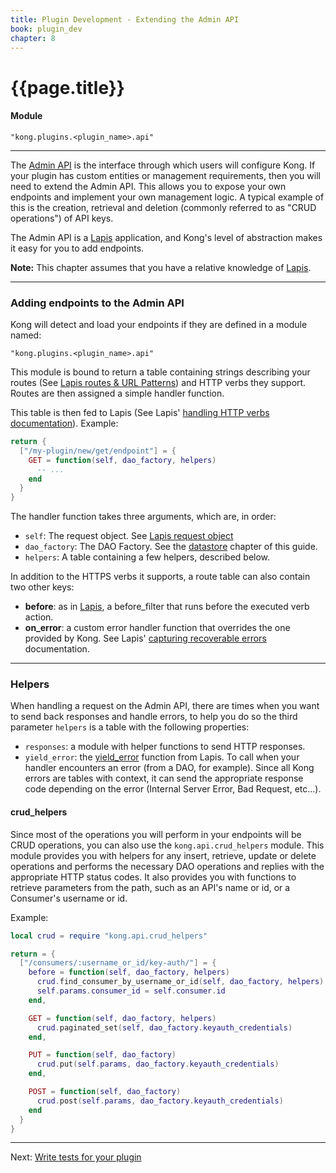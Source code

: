 ```yaml
---
title: Plugin Development - Extending the Admin API
book: plugin_dev
chapter: 8
---
```


# {{page.title}}

#### Module

```
"kong.plugins.<plugin_name>.api"
```

---

The [Admin API] is the interface through which users will configure Kong. If your plugin has custom entities or management requirements, then you will need to extend the Admin API. This allows you to expose your own endpoints and implement your own management logic. A typical example of this is the creation, retrieval and deletion (commonly referred to as "CRUD operations") of API keys.

The Admin API is a [Lapis](http://leafo.net/lapis/) application, and Kong's level of abstraction makes it easy for you to add endpoints.

<div class="alert alert-warning">
  <strong>Note:</strong> This chapter assumes that you have a relative knowledge of <a href="http://leafo.net/lapis/">Lapis</a>.
</div>

---

### Adding endpoints to the Admin API

Kong will detect and load your endpoints if they are defined in a module named:

```
"kong.plugins.<plugin_name>.api"
```

This module is bound to return a table containing strings describing your routes (See [Lapis routes & URL Patterns](http://leafo.net/lapis/reference/actions.html#routes--url-patterns)) and HTTP verbs they support. Routes are then assigned a simple handler function.

This table is then fed to Lapis (See Lapis' [handling HTTP verbs documentation](http://leafo.net/lapis/reference/actions.html#handling-http-verbs)). Example:

```lua
return {
  ["/my-plugin/new/get/endpoint"] = {
    GET = function(self, dao_factory, helpers)
      -- ...
    end
  }
}
```

The handler function takes three arguments, which are, in order:

- `self`: The request object. See [Lapis request object](http://leafo.net/lapis/reference/actions.html#request-object)
- `dao_factory`: The DAO Factory. See the [datastore]({{page.book.chapters.access-the-datastore}}) chapter of this guide.
- `helpers`: A table containing a few helpers, described below.

In addition to the HTTPS verbs it supports, a route table can also contain two other keys:

- **before**: as in [Lapis](http://leafo.net/lapis/reference/actions.html#handling-http-verbs), a before_filter that runs before the executed verb action.
- **on_error**: a custom error handler function that overrides the one provided by Kong. See Lapis' [capturing recoverable errors](http://leafo.net/lapis/reference/exception_handling.html#capturing-recoverable-errors) documentation.

---

### Helpers

When handling a request on the Admin API, there are times when you want to send back responses and handle errors, to help you do so the third parameter `helpers` is a table with the following properties:

- `responses`: a module with helper functions to send HTTP responses.
- `yield_error`: the [yield_error](http://leafo.net/lapis/reference/exception_handling.html#capturing-recoverable-errors) function from Lapis. To call when your handler encounters an error (from a DAO, for example). Since all Kong errors are tables with context, it can send the appropriate response code depending on the error (Internal Server Error, Bad Request, etc...).

#### crud_helpers

Since most of the operations you will perform in your endpoints will be CRUD operations, you can also use the `kong.api.crud_helpers` module. This module provides you with helpers for any insert, retrieve, update or delete operations and performs the necessary DAO operations and replies with the appropriate HTTP status codes. It also provides you with functions to retrieve parameters from the path, such as an API's name or id, or a Consumer's username or id.

Example:

```lua
local crud = require "kong.api.crud_helpers"

return = {
  ["/consumers/:username_or_id/key-auth/"] = {
    before = function(self, dao_factory, helpers)
      crud.find_consumer_by_username_or_id(self, dao_factory, helpers)
      self.params.consumer_id = self.consumer.id
    end,

    GET = function(self, dao_factory, helpers)
      crud.paginated_set(self, dao_factory.keyauth_credentials)
    end,

    PUT = function(self, dao_factory)
      crud.put(self.params, dao_factory.keyauth_credentials)
    end,

    POST = function(self, dao_factory)
      crud.post(self.params, dao_factory.keyauth_credentials)
    end
  }
}
```

---

Next: [Write tests for your plugin]({{page.book.next}})

[Admin API]: /docs/{{page.kong_version}}/admin-api/
